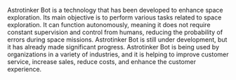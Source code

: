 Astrotinker Bot is a technology that has been developed to enhance space 
exploration. Its main objective is to perform various tasks related to space 
exploration. It can function autonomously, meaning it does not require constant 
supervision and control from humans, reducing the probability of errors during space 
missions. 
Astrotinker Bot is still under development, but it has already made significant 
progress. Astrotinker Bot is being used by organizations in a variety of industries, 
and it is helping to improve customer service, increase sales, reduce costs, and 
enhance the customer experience. 
